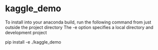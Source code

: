 kaggle_demo
===========

To install into your anaconda build, run the following command from just outside the project directory
The -e option specifies a local directory and development project

pip install -e ./kaggle_demo
